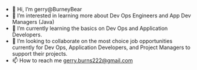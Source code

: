 - 👋 Hi, I’m gerry@BurneyBear
- 👀 I’m interested in learning more about Dev Ops Engineers and App Dev Managers (Java)
- 🌱 I’m currently learning the basics on Dev Ops and Application Developers.
- 💞️ I’m looking to collaborate on the most choice job opportunities currently for Dev Ops, Application Developers, and Project Managers to support their projects.
- 📫 How to reach me gerry.burns222@gmail.com

<!---
BurneyBear/BurneyBear is a ✨ special ✨ repository because its `README.md` (this file) appears on your GitHub profile.
You can click the Preview link to take a look at your changes.
--->
